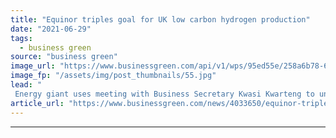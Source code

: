 ```yaml
---
title: "Equinor triples goal for UK low carbon hydrogen production"
date: "2021-06-29"
tags: 
  - business green
source: "business green"
image_url: "https://www.businessgreen.com/api/v1/wps/95ed55e/258a6b78-693a-4d20-9530-62a2afb6269e/4/Humber-Bridge-185x114.jpg"
image_fp: "/assets/img/post_thumbnails/55.jpg"
lead: "
 Energy giant uses meeting with Business Secretary Kwasi Kwarteng to unveil expanded plans under Zero Carbon Humber initiative ..."
article_url: "https://www.businessgreen.com/news/4033650/equinor-triples-goal-uk-low-carbon-hydrogen-production"
---
```


---
